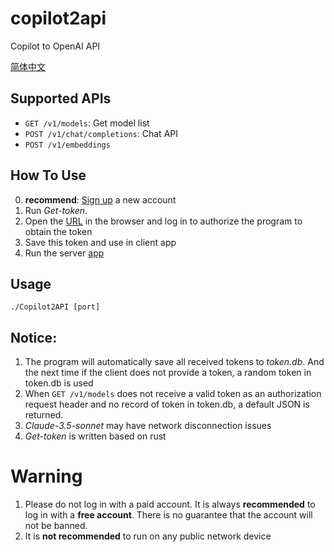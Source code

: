 # copilot2api
Copilot to OpenAI API

 <a href="README_ZH.md">简体中文</a>
 
## Supported APIs

- `GET /v1/models`: Get model list
- `POST /v1/chat/completions`: Chat API
- `POST /v1/embeddings`

## How To Use
0. **recommend**: <a href="https://github.com/signup">Sign up</a> a new account
1. Run *Get-token*.
2. Open the <a href="https://github.com/login/device">URL</a> in the browser and log in to authorize the program to obtain the token
3. Save this token and use in client app
4. Run the server <a href="https://github.com/patchescamerababy/copilot2api/releases/">app</a>

## Usage

    ./Copilot2API [port]

## Notice:
1. The program will automatically save all received tokens to *token.db*. And the next time if the client does not provide a token, a random token in token.db is used
2. When `GET /v1/models` does not receive a valid token as an authorization request header and no record of token in token.db, a default JSON is returned.
3. *Claude-3.5-sonnet* may have network disconnection issues
4. *Get-token* is written based on rust

# Warning
1. Please do not log in with a paid account. It is always **recommended** to log in with a **free account**. There is no guarantee that the account will not be banned.
2. It is **not recommended** to run on any public network device
